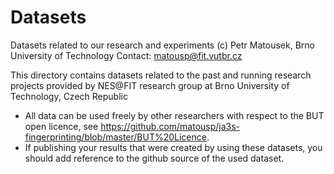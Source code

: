 # Datasets
Datasets related to our research and experiments
(c) Petr Matousek, Brno University of Technology
Contact: matousp@fit.vutbr.cz

This directory contains datasets related to the past and running research projects provided by NES@FIT research group at Brno University of Technology, Czech Republic
* All data can be used freely by other researchers with respect to the BUT open licence, see https://github.com/matousp/ja3s-fingerprinting/blob/master/BUT%20Licence.
* If publishing your results that were created by using these datasets, you should add reference to the github source of the used dataset.
